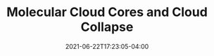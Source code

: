 ---
title: "Molecular Cloud Cores and Cloud Collapse"
date: 2021-06-22T17:23:05-04:00
draft: true
lecture_num: 2
---